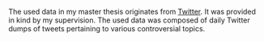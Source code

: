 The used data in my master thesis originates from [Twitter](www.twitter.com). It was provided in kind by my supervision. The used data was composed of daily Twitter dumps of tweets pertaining to various controversial topics. 
